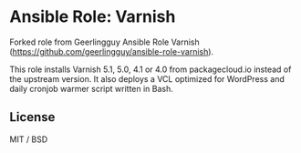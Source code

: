# Ansible Role: Varnish 

Forked role from Geerlingguy Ansible Role Varnish (https://github.com/geerlingguy/ansible-role-varnish). 

This role installs Varnish 5.1, 5.0, 4.1 or 4.0 from packagecloud.io instead of the upstream version. It also deploys a VCL optimized for WordPress and daily cronjob warmer script written in Bash.  

## License

MIT / BSD

